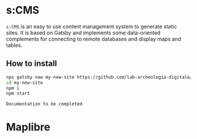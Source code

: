 # s:CMS

`s:CMS` is an easy to use content management system to generate static sites.
It is based on Gatsby and implements some data-oriented complements for connecting to remote databases and display maps and tables.

## How to install

```bash
npx gatsby new my-new-site https://github.com/lab-archeologia-digitale/sCMS
cd my-new-site
npm i
npm start
```

`Documentation to be completed`

# Maplibre